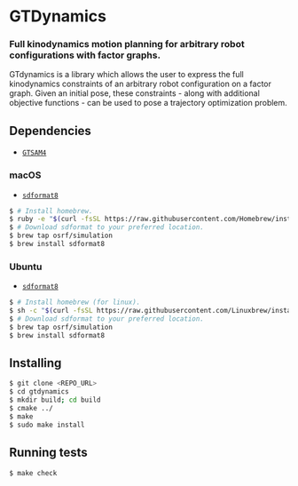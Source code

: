 # GTDynamics

### Full kinodynamics motion planning for arbitrary robot configurations with factor graphs.
<!-- =================================================== -->

GTdynamics is a library which allows the user to express the full kinodynamics constraints of an arbitrary robot configuration on a factor graph. Given an initial pose, these constraints - along with additional objective functions - can be used to pose a trajectory optimization problem.

## Dependencies

* [`GTSAM4`](https://github.com/borglab/gtsam)

### macOS
* [`sdformat8`](https://bitbucket.org/osrf/sdformat/src/default/)
```bash
$ # Install homebrew.
$ ruby -e "$(curl -fsSL https://raw.githubusercontent.com/Homebrew/install/master/install)"
$ # Download sdformat to your preferred location.
$ brew tap osrf/simulation
$ brew install sdformat8
```

### Ubuntu
* [`sdformat8`](https://bitbucket.org/osrf/sdformat/src/default/)
```bash
$ # Install homebrew (for linux).
$ sh -c "$(curl -fsSL https://raw.githubusercontent.com/Linuxbrew/install/master/install.sh)"
$ # Download sdformat to your preferred location.
$ brew tap osrf/simulation
$ brew install sdformat8
```

## Installing
```bash
$ git clone <REPO_URL>
$ cd gtdynamics
$ mkdir build; cd build
$ cmake ../
$ make
$ sudo make install
```

## Running tests

```bash
$ make check
```